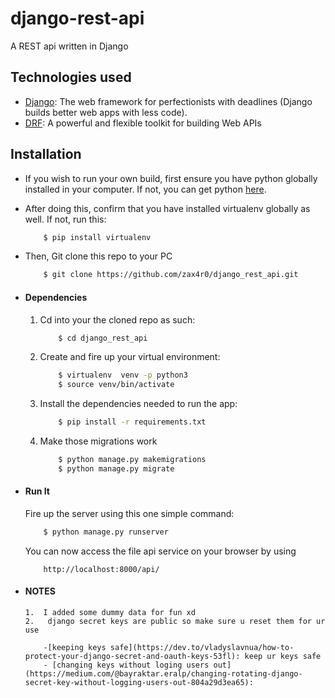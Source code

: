 <!-- @format -->

# django-rest-api

A REST api written in Django

## Technologies used

- [Django](https://www.djangoproject.com/): The web framework for perfectionists with deadlines (Django builds better web apps with less code).
- [DRF](https://www.django-rest-framework.org/): A powerful and flexible toolkit for building Web APIs

## Installation

- If you wish to run your own build, first ensure you have python globally installed in your computer. If not, you can get python [here](https://www.python.org").
- After doing this, confirm that you have installed virtualenv globally as well. If not, run this:
  ```bash
      $ pip install virtualenv
  ```
- Then, Git clone this repo to your PC

  ```bash
      $ git clone https://github.com/zax4r0/django_rest_api.git
  ```

- #### Dependencies

  1. Cd into your the cloned repo as such:
     ```bash
         $ cd django_rest_api
     ```
  2. Create and fire up your virtual environment:
     ```bash
         $ virtualenv  venv -p python3
         $ source venv/bin/activate
     ```
  3. Install the dependencies needed to run the app:
     ```bash
         $ pip install -r requirements.txt
     ```
  4. Make those migrations work
     ```bash
         $ python manage.py makemigrations
         $ python manage.py migrate
     ```

- #### Run It
  Fire up the server using this one simple command:
  ```bash
      $ python manage.py runserver
  ```
  You can now access the file api service on your browser by using
  ```
      http://localhost:8000/api/
  ```
- #### NOTES
      1.  I added some dummy data for fun xd
      2.   django secret keys are public so make sure u reset them for ur use

          -[keeping keys safe](https://dev.to/vladyslavnua/how-to-protect-your-django-secret-and-oauth-keys-53fl): keep ur keys safe
          - [changing keys without loging users out](https://medium.com/@bayraktar.eralp/changing-rotating-django-secret-key-without-logging-users-out-804a29d3ea65):
